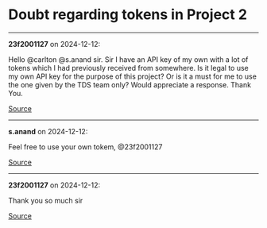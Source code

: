 # Doubt regarding tokens in Project 2


---

**23f2001127** on 2024-12-12:

Hello @carlton @s.anand sir. Sir I have an API key of my own with a lot of tokens which I had previously received from somewhere. Is it legal to use my own API key for the purpose of this project? Or is it a must for me to use the one given by the TDS team only? Would appreciate a response. Thank You.

[Source](https://discourse.onlinedegree.iitm.ac.in/t/doubt-regarding-tokens-in-project-2/158829/1)

---

**s.anand** on 2024-12-12:

Feel free to use your own tokem, @23f2001127

[Source](https://discourse.onlinedegree.iitm.ac.in/t/doubt-regarding-tokens-in-project-2/158829/2)

---

**23f2001127** on 2024-12-12:

Thank you so much sir

[Source](https://discourse.onlinedegree.iitm.ac.in/t/doubt-regarding-tokens-in-project-2/158829/3)